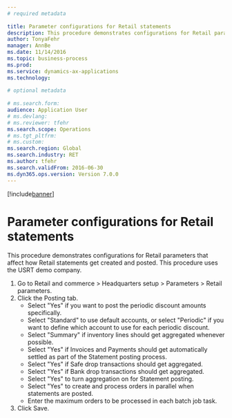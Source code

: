 ```yaml
--- 
# required metadata 
 
title: Parameter configurations for Retail statements
description: This procedure demonstrates configurations for Retail parameters that affect how Retail statements get created and posted. 
author: TonyaFehr 
manager: AnnBe 
ms.date: 11/14/2016
ms.topic: business-process 
ms.prod:  
ms.service: dynamics-ax-applications 
ms.technology:  
 
# optional metadata 
 
# ms.search.form:   
audience: Application User 
# ms.devlang:  
# ms.reviewer: tfehr 
ms.search.scope: Operations 
# ms.tgt_pltfrm:  
# ms.custom:  
ms.search.region: Global
ms.search.industry: RET
ms.author: tfehr 
ms.search.validFrom: 2016-06-30 
ms.dyn365.ops.version: Version 7.0.0 
---
```


[!include[banner](../includes/banner.md)]

# Parameter configurations for Retail statements

This procedure demonstrates configurations for Retail parameters that affect how Retail statements get created and posted. This procedure uses the USRT demo company.

1. Go to Retail and commerce > Headquarters setup  > Parameters > Retail parameters.
2. Click the Posting tab.
    * Select "Yes" if you want to post the periodic discount amounts specifically.  
    * Select "Standard" to use default accounts, or select "Periodic" if you want to define which account to use for each periodic discount.  
    * Select "Summary" if inventory lines should get aggregated whenever possible.  
    * Select "Yes" if Invoices and Payments should get automatically settled as part of the Statement posting process.  
    * Select "Yes" if Safe drop transactions should get aggregated.  
    * Select "Yes" if Bank drop transactions should get aggregated.  
    * Select "Yes" to turn aggregation on for Statement posting.  
    * Select "Yes" to create and process orders in parallel when statements are posted.  
    * Enter the maximum orders to be processed in each batch job task.  
3. Click Save.

